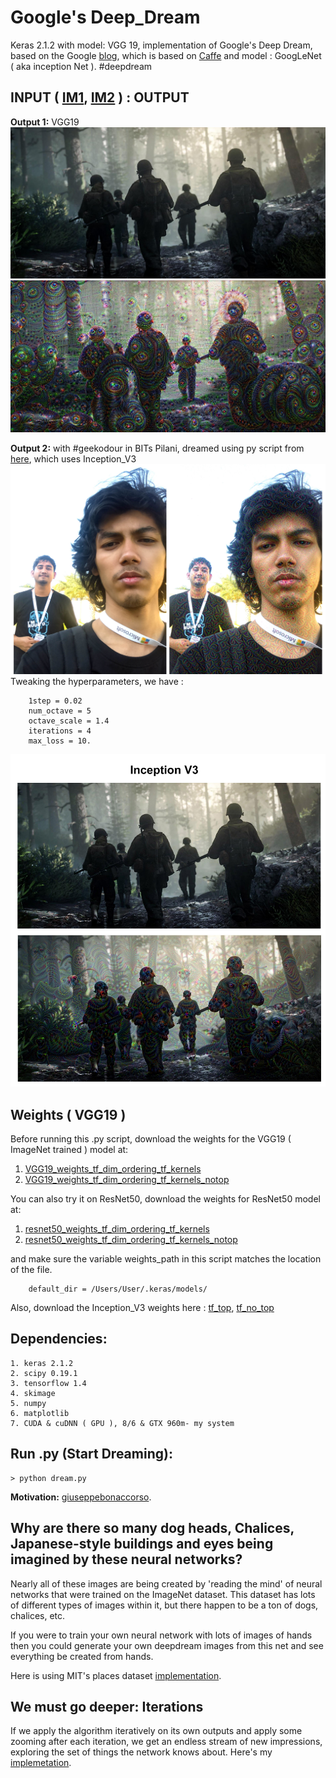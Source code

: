 # Google's Deep_Dream
Keras 2.1.2 with model: VGG 19, implementation of Google's Deep Dream, based on the Google [blog](https://research.googleblog.com/2015/06/inceptionism-going-deeper-into-neural.html), which is based on [Caffe](https://github.com/google/deepdream) and model : GoogLeNet ( aka inception Net ). #deepdream

INPUT ( [IM1](https://drive.google.com/open?id=1Lijvb-LTS6uliaRFM3YVioml7nnjNfEe), [IM2](https://drive.google.com/open?id=1vJTAC61hFudwazMlO1udg1BTCEukHIr6) ) : OUTPUT
---------------
<b>Output 1:</b> VGG19
<img src="https://github.com/SKKSaikia/Deep_Dream_/blob/master/cod.jpg">
<img src="https://github.com/SKKSaikia/Deep_Dream_/blob/master/cod_dream.jpg">

<b>Output 2:</b> with #geekodour in BITs Pilani, dreamed using py script from [here](https://github.com/keras-team/keras/blob/master/examples/deep_dream.py), which uses Inception_V3
<img src="https://github.com/SKKSaikia/Deep_Dream_/blob/master/res/de.jpg">
Tweaking the hyperparameters, we have :

        1step = 0.02
        num_octave = 5 
        octave_scale = 1.4  
        iterations = 4  
        max_loss = 10.
        
<img src="https://github.com/SKKSaikia/Deep_Dream_/blob/master/res/cod_inc.jpg">

Weights ( VGG19 )
---------------------
Before running this .py script, download the weights for the VGG19 ( ImageNet trained ) model at:
1. [VGG19_weights_tf_dim_ordering_tf_kernels](https://github.com/fchollet/deep-learning-models/releases/download/v0.1/vgg19_weights_tf_dim_ordering_tf_kernels.h5)
2. [VGG19_weights_tf_dim_ordering_tf_kernels_notop](https://github.com/fchollet/deep-learning-models/releases/download/v0.1/vgg19_weights_tf_dim_ordering_tf_kernels_notop.h5)

You can also try it on ResNet50, download the weights for ResNet50 model at:
1. [resnet50_weights_tf_dim_ordering_tf_kernels](https://drive.google.com/open?id=1TXWSlWjrrDYW5D5bYJ94Q0spg3nGEEHx)
2. [resnet50_weights_tf_dim_ordering_tf_kernels_notop](https://drive.google.com/open?id=18pj_hzTDIFmYiCumpAVS_QYkLDPJv04E)

and make sure the variable weights_path in this script matches the location of the file.

        default_dir = /Users/User/.keras/models/
        
Also, download the Inception_V3 weights here : [tf_top](https://drive.google.com/open?id=1jZUnu32vAjiYWVVH8R-25ta8zv4we416), [tf_no_top](https://drive.google.com/open?id=1ILwxc67ZwYWqOjJH8u9DtD79OggtkiAg)

Dependencies:
-------------
    1. keras 2.1.2
    2. scipy 0.19.1
    3. tensorflow 1.4
    4. skimage
    5. numpy
    6. matplotlib
    7. CUDA & cuDNN ( GPU ), 8/6 & GTX 960m- my system

Run .py (Start Dreaming):
-------------
    > python dream.py

<b>Motivation:</b> [giuseppebonaccorso](https://github.com/giuseppebonaccorso/keras_deepdream).

Why are there so many dog heads, Chalices, Japanese-style buildings and eyes being imagined by these neural networks?
-
Nearly all of these images are being created by 'reading the mind' of neural networks that were trained on the ImageNet dataset. This dataset has lots of different types of images within it, but there happen to be a ton of dogs, chalices, etc.

If you were to train your own neural network with lots of images of hands then you could generate your own deepdream images from this net and see everything be created from hands.

Here is using MIT's places dataset [implementation](https://www.youtube.com/watch?v=6IgbMiEaFRY).

We must go deeper: Iterations
-
If we apply the algorithm iteratively on its own outputs and apply some zooming after each iteration, we get an endless stream of new impressions, exploring the set of things the network knows about. Here's my [implemetation]().
